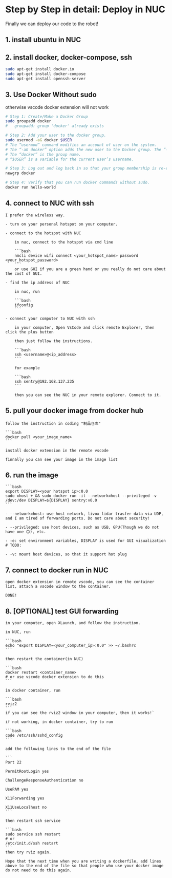 # Step by Step in detail: Deploy in NUC

Finally we can deploy our code to the robot!

## 1. install ubuntu in NUC

## 2. install docker, docker-compose, ssh

```bash
sudo apt-get install docker.io
sudo apt-get install docker-compose
sudo apt-get install openssh-server
```

## 3. Use Docker Without sudo

otherwise vscode docker extension will not work

```bash
# Step 1: Create/Make a Docker Group
sudo groupadd docker
#   groupadd: group 'docker' already exists

# Step 2: Add your user to the docker group.
sudo usermod -aG docker $USER
# The “usermod” command modifies an account of user on the system.
# The “-aG docker” option adds the new user to the Docker group. The “-a” flag determines that the user should be added to the group, the “-G” flag specifies the group to which user should be added.
# The “docker” is the group name.
# “$USER” is a variable for the current user’s username.

# Step 3: Log out and log back in so that your group membership is re-evaluated.
newgrp docker

# Step 4: Verify that you can run docker commands without sudo.
docker run hello-world
```

## 4. connect to NUC with ssh

    I prefer the wireless way.

    - turn on your personal hotspot on your computer.

    - connect to the hotspot with NUC
        
        in nuc, connect to the hotspot via cmd line

        ```bash
        nmcli device wifi connect <your_hotspot_name> password <your_hotspot_password>
        ```
        or use GUI if you are a green hand or you really do not care about the cost of GUI.

    - find the ip address of NUC

        in nuc, run

        ```bash
        ifconfig
        ```

    - connect your computer to NUC with ssh

        in your computer, Open VsCode and click remote Explorer, then click the plus button

        then just follow the instructions.

        ```bash
        ssh <username>@<ip_address>
        ```

        for example

        ```bash
        ssh sentry@192.168.137.235
        ```

        then you can see the NUC in your remote explorer. Connect to it.

## 5. pull your docker image from docker hub

    follow the instruction in coding "制品仓库"

    ```bash
    docker pull <your_image_name>
    ```

    install docker extension in the remote vscode

    finnally you can see your image in the image list

## 6. run the image

    ```bash
    export DISPLAY=<your hotspot ip>:0.0
    sudo xhost + && sudo docker run -it --network=host --privileged -v /dev:/dev DISPLAY=${DISPLAY} sentry:v0.0
    ```

    - --network=host: use host network, livox lidar trasfer data via UDP, and I am tired of forwarding ports. Do not care about security!

    - --privileged: use host devices, such as USB, GPU(Though we do not have one 🙃), etc.

    - -e: set environment variables, DISPLAY is used for GUI visualization # TODO:

    - -v: mount host devices, so that it support hot plug

## 7. connect to docker run in NUC

    open docker extension in remote vscode, you can see the container list, attach a vscode window to the container.

    DONE!

## 8. [OPTIONAL] test GUI forwarding

    in your computer, open XLaunch, and follow the instruction.

    in NUC, run

    ```bash
    echo "export DISPLAY=<your_computer_ip>:0.0" >> ~/.bashrc
    ```

    then restart the container(in NUC)

    ```bash 
    docker restart <container_name>
    # or use vscode docker extension to do this
    ```

    in docker container, run

    ```bash
    rviz2
    ```
    if you can see the rviz2 window in your computer, then it works!`

    if not working, in docker container, try to run

    ```bash
    code /etc/ssh/sshd_config
    ```

    add the following lines to the end of the file

    ```
    Port 22

    PermitRootLogin yes

    ChallengeResponseAuthentication no

    UsePAM yes

    X11Forwarding yes

    X11UseLocalhost no
    ```

    then restart ssh service

    ```bash
    sudo service ssh restart
    # or 
    /etc/init.d/ssh restart
    ```
    then try rviz again.

    Hope that the next time when you are writing a dockerfile, add lines above to the end of the file so that people who use your docker image do not need to do this again.

